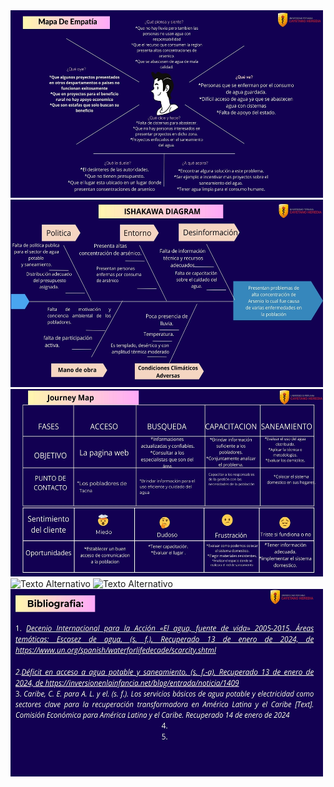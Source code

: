 <img src="../../Carpetas/Imagenes/Mapa de empatia.jpg" alt="Texto Alternativo" width="500" height="300">
<img src="../../Carpetas/Imagenes/Ishakawa Diagrama.jpg" alt="Texto Alternativo" width="500" height="300">
<img src="../../Carpetas/Imagenes/Journey map.jpg" alt="Texto Alternativo" width="500" height="300">
<img src="../../Carpetas/Imagenes/Definición Del Problema.jpg" alt="Texto Alternativo" width="500" height="300">
<img src="../../Carpetas/Imagenes/Sabes que pasa en Tacna.jpg" alt="Texto Alternativo" width="500" height="300">
<img src="../../Carpetas/Imagenes/Bibliografia.jpg" alt="Texto Alternativo" width="500" height="300">
